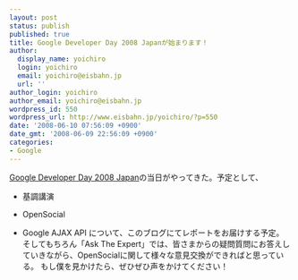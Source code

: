 ```yaml
---
layout: post
status: publish
published: true
title: Google Developer Day 2008 Japanが始まります！
author:
  display_name: yoichiro
  login: yoichiro
  email: yoichiro@eisbahn.jp
  url: ''
author_login: yoichiro
author_email: yoichiro@eisbahn.jp
wordpress_id: 550
wordpress_url: http://www.eisbahn.jp/yoichiro/?p=550
date: '2008-06-10 07:56:09 +0900'
date_gmt: '2008-06-09 22:56:09 +0900'
categories:
- Google
---
```


[Google Developer Day 2008 Japan](http://code.google.com/intl/ja/events/developerday/2008/home.html)の当日がやってきた。予定として、

* 基調講演

* OpenSocial

* Google AJAX API
について、このブログにてレポートをお届けする予定。そしてもちろん「Ask The Expert」では、皆さまからの疑問質問にお答えしていきながら、OpenSocialに関して様々な意見交換ができればと思っている。
もし僕を見かけたら、ぜひぜひ声をかけてください！
